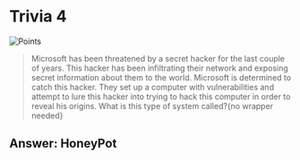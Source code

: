 # Trivia 4

![Points](http://img.shields.io/badge/Points-50-brightgreen?style=for-the-badge)

>  Microsoft has been threatened by a secret hacker for the last couple of years. This hacker has been infiltrating their network and exposing secret information about them to the world. Microsoft is determined to catch this hacker. They set up a computer with vulnerabilities and attempt to lure this hacker into trying to hack this computer in order to reveal his origins. What is this type of system called?{no wrapper needed}


## Answer: HoneyPot
